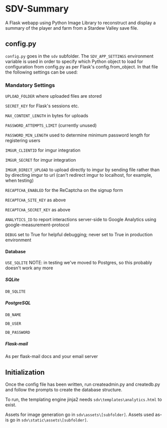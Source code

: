 # SDV-Summary

A Flask webapp using Python Image Library to reconstruct and display a summary of the player and farm from a Stardew Valley save file.

## config.py

`config.py` goes in the `sdv` subfolder. The `SDV_APP_SETTINGS` environment variable is used in order to specify which Python object to load for configuration from config.py as per Flask's config.from_object. In that file the following settings can be used:

### Mandatory Settings

`UPLOAD_FOLDER` where uploaded files are stored

`SECRET_KEY` for Flask's sessions etc.

`MAX_CONTENT_LENGTH` in bytes for uploads

`PASSWORD_ATTEMPTS_LIMIT` (currently unused)

`PASSWORD_MIN_LENGTH` used to determine minimum password length for registering users

`IMGUR_CLIENTID` for imgur integration

`IMGUR_SECRET` for imgur integration

`IMGUR_DIRECT_UPLOAD` to upload directly to imgur by sending file rather than by directing imgur to url (can't redirect imgur to localhost, for example, when testing)

`RECAPTCHA_ENABLED` for the ReCaptcha on the signup form

`RECAPTCHA_SITE_KEY` as above

`RECAPTCHA_SECRET_KEY` as above

`ANALYTICS_ID` to report interactions server-side to Google Analytics using google-measurement-protocol

`DEBUG` set to True for helpful debugging; never set to True in production environment

#### Database

`USE_SQLITE` NOTE: in testing we've moved to Postgres, so this probably doesn't work any more

##### SQLite

`DB_SQLITE`

##### PostgreSQL

`DB_NAME`

`DB_USER`

`DB_PASSWORD`

##### Flask-mail

As per flask-mail docs and your email server

## Initialization

Once the config file has been written, run createadmin.py and createdb.py and follow the prompts to create the database structure.

To run, the templating engine jinja2 needs `sdv\templates\analytics.html` to exist.

Assets for image generation go in `sdv\assets\[subfolder]`. Assets used as-is go in `sdv\static\assets\[subfolder]`.